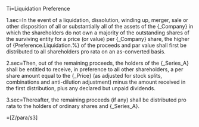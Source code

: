 Ti=Liquidation Preference

1.sec=In the event of a liquidation, dissolution, winding up, merger, sale or other disposition of all or substantially all of the assets of the {_Company} in which the shareholders do not own a majority of the outstanding shares of the surviving entity for a price (or value) per {_Company} share, the higher of {Preference.Liquidation.%} of the proceeds and par value shall first be distributed to all shareholders pro rata on an as-converted basis.

2.sec=Then, out of the remaining proceeds, the holders of the {_Series_A} shall be entitled to receive, in preference to all other shareholders, a per share amount equal to the {_Price} (as adjusted for stock splits, combinations and anti-dilution adjustment) minus the amount received in the first distribution, plus any declared but unpaid dividends.

3.sec=Thereafter, the remaining proceeds (if any) shall be distributed pro rata to the holders of ordinary shares and {_Series_A}.

=[Z/para/s3]